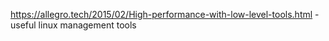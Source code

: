 https://allegro.tech/2015/02/High-performance-with-low-level-tools.html - useful linux management tools
